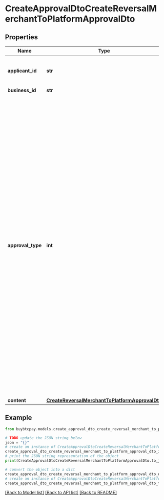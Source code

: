 # CreateApprovalDtoCreateReversalMerchantToPlatformApprovalDto


## Properties

Name | Type | Description | Notes
------------ | ------------- | ------------- | -------------
**applicant_id** | **str** | 不用填，系统会根据请求用户自己设定 | [optional] 
**business_id** | **str** |  | [optional] 
**approval_type** | **int** | 0: Platform Recharge, 1: Merchant Recharge, 11: Virtual Account Recharge, 12: Merchant Self Service Recharge, 13: Virtual Account Self Service Recharge, 14: Merchant Self Service Recharge by PalmPay Virtual Account, 15: Virtual erchant Self Service Recharge by PalmPay Virtual Account, 2: Refund, 3: Frozen, 4: Unfrozen, 100: Reversal platform to merchant, 101: Reversal merchant to platform, 102: Reversal merchant to merchant | 
**content** | [**CreateReversalMerchantToPlatformApprovalDto**](CreateReversalMerchantToPlatformApprovalDto.md) |  | [optional] 

## Example

```python
from buybtcpay.models.create_approval_dto_create_reversal_merchant_to_platform_approval_dto import CreateApprovalDtoCreateReversalMerchantToPlatformApprovalDto

# TODO update the JSON string below
json = "{}"
# create an instance of CreateApprovalDtoCreateReversalMerchantToPlatformApprovalDto from a JSON string
create_approval_dto_create_reversal_merchant_to_platform_approval_dto_instance = CreateApprovalDtoCreateReversalMerchantToPlatformApprovalDto.from_json(json)
# print the JSON string representation of the object
print(CreateApprovalDtoCreateReversalMerchantToPlatformApprovalDto.to_json())

# convert the object into a dict
create_approval_dto_create_reversal_merchant_to_platform_approval_dto_dict = create_approval_dto_create_reversal_merchant_to_platform_approval_dto_instance.to_dict()
# create an instance of CreateApprovalDtoCreateReversalMerchantToPlatformApprovalDto from a dict
create_approval_dto_create_reversal_merchant_to_platform_approval_dto_from_dict = CreateApprovalDtoCreateReversalMerchantToPlatformApprovalDto.from_dict(create_approval_dto_create_reversal_merchant_to_platform_approval_dto_dict)
```
[[Back to Model list]](../README.md#documentation-for-models) [[Back to API list]](../README.md#documentation-for-api-endpoints) [[Back to README]](../README.md)


